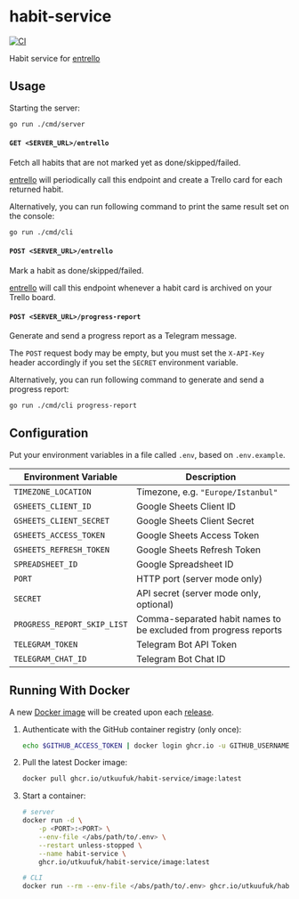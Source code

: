 # habit-service
[![CI](https://github.com/utkuufuk/habit-service/actions/workflows/ci.yml/badge.svg)](https://github.com/utkuufuk/habit-service/actions/workflows/ci.yml)

Habit service for [entrello](https://github.com/utkuufuk/entrello)

## Usage
Starting the server:
```sh
go run ./cmd/server
```

#### `GET <SERVER_URL>/entrello`
Fetch all habits that are not marked yet as done/skipped/failed.

[entrello](https://github.com/utkuufuk/entrello) will periodically call this endpoint and create a Trello card for each returned habit.

Alternatively, you can run following command to print the same result set on the console:
```sh
go run ./cmd/cli
```

#### `POST <SERVER_URL>/entrello`
Mark a habit as done/skipped/failed.

[entrello](https://github.com/utkuufuk/entrello) will call this endpoint whenever a habit card is archived on your Trello board.

#### `POST <SERVER_URL>/progress-report`
Generate and send a progress report as a Telegram message.

The `POST` request body may be empty, but you must set the `X-API-Key` header accordingly if you set the `SECRET` environment variable.

Alternatively, you can run following command to generate and send a progress report:
```sh
go run ./cmd/cli progress-report
```

## Configuration
Put your environment variables in a file called `.env`, based on `.env.example`.

| Environment Variable | Description |
|-|-|
| `TIMEZONE_LOCATION`           | Timezone, e.g. `"Europe/Istanbul"` |
| `GSHEETS_CLIENT_ID`           | Google Sheets Client ID |
| `GSHEETS_CLIENT_SECRET`       | Google Sheets Client Secret |
| `GSHEETS_ACCESS_TOKEN`        | Google Sheets Access Token |
| `GSHEETS_REFRESH_TOKEN`       | Google Sheets Refresh Token |
| `SPREADSHEET_ID`              | Google Spreadsheet ID |
| `PORT`                        | HTTP port (server mode only) |
| `SECRET`                      | API secret (server mode only, optional) |
| `PROGRESS_REPORT_SKIP_LIST`   | Comma-separated habit names to be excluded from progress reports |
| `TELEGRAM_TOKEN`              | Telegram Bot API Token |
| `TELEGRAM_CHAT_ID`            | Telegram Bot Chat ID |

## Running With Docker
A new [Docker image](https://github.com/utkuufuk?tab=packages&repo_name=habit-service) will be created upon each [release](https://github.com/utkuufuk/habit-service/releases).

1. Authenticate with the GitHub container registry (only once):
    ```sh
    echo $GITHUB_ACCESS_TOKEN | docker login ghcr.io -u GITHUB_USERNAME --password-stdin
    ```

2. Pull the latest Docker image:
    ```sh
    docker pull ghcr.io/utkuufuk/habit-service/image:latest
    ```

3. Start a container:
    ```sh
    # server
    docker run -d \
        -p <PORT>:<PORT> \
        --env-file </abs/path/to/.env> \
        --restart unless-stopped \
        --name habit-service \
        ghcr.io/utkuufuk/habit-service/image:latest

    # CLI
    docker run --rm --env-file </abs/path/to/.env> ghcr.io/utkuufuk/habit-service/image:latest ./cli
    ```
